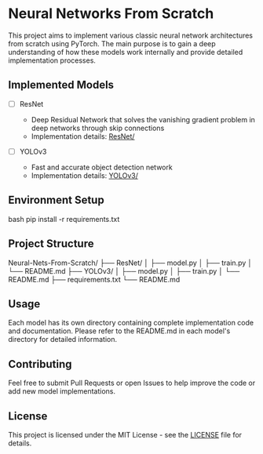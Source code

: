 # Neural Networks From Scratch

This project aims to implement various classic neural network architectures from scratch using PyTorch. The main purpose is to gain a deep understanding of how these models work internally and provide detailed implementation processes.

## Implemented Models

- [ ] ResNet
  - Deep Residual Network that solves the vanishing gradient problem in deep networks through skip connections
  - Implementation details: [ResNet/](./ResNet/)

- [ ] YOLOv3
  - Fast and accurate object detection network
  - Implementation details: [YOLOv3/](./YOLOv3/)

## Environment Setup

bash
pip install -r requirements.txt


## Project Structure

Neural-Nets-From-Scratch/
├── ResNet/
│ ├── model.py
│ ├── train.py
│ └── README.md
├── YOLOv3/
│ ├── model.py
│ ├── train.py
│ └── README.md
├── requirements.txt
└── README.md


## Usage

Each model has its own directory containing complete implementation code and documentation. Please refer to the README.md in each model's directory for detailed information.

## Contributing

Feel free to submit Pull Requests or open Issues to help improve the code or add new model implementations.

## License

This project is licensed under the MIT License - see the [LICENSE](./LICENSE) file for details.